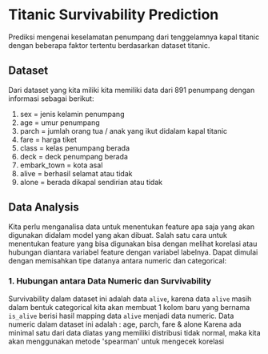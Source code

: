 # Titanic Survivability Prediction
Prediksi mengenai keselamatan penumpang dari tenggelamnya kapal titanic dengan beberapa faktor tertentu berdasarkan dataset titanic.

## Dataset
Dari dataset yang kita miliki kita memiliki data dari 891 penumpang dengan informasi sebagai berikut:
1. sex = jenis kelamin penumpang
2. age = umur penumpang
3. parch = jumlah orang tua / anak yang ikut didalam kapal titanic
4. fare = harga tiket
5. class = kelas penumpang berada
6. deck = deck penumpang berada
7. embark_town = kota asal
8. alive = berhasil selamat atau tidak
9. alone = berada dikapal sendirian atau tidak

## Data Analysis
Kita perlu menganalisa data untuk menentukan feature apa saja yang akan digunakan didalam model yang akan dibuat.
Salah satu cara untuk menentukan feature yang bisa digunakan bisa dengan melihat korelasi atau hubungan diantara variabel feature dengan variabel labelnya.
Dapat dimulai dengan memisahkan tipe datanya antara numeric dan categorical:

### 1. Hubungan antara Data Numeric dan Survivability
Survivability dalam dataset ini adalah data `alive`, karena data `alive` masih dalam bentuk categorical kita akan membuat 1 kolom baru yang bernama `is_alive` berisi hasil mapping data `alive` menjadi data numeric. 
Data numeric dalam dataset ini adalah : age, parch,	fare & alone
Karena ada minimal satu dari data diatas yang memiliki distribusi tidak normal, maka kita akan menggunakan metode 'spearman' untuk mengecek korelasi

